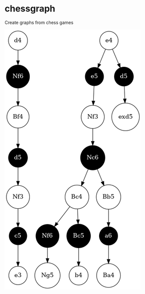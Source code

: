 # chessgraph
Create graphs from chess games

![chessgraph.png](https://raw.githubusercontent.com/oriolOrnaque/chessgraph/main/chessgraph.png)
